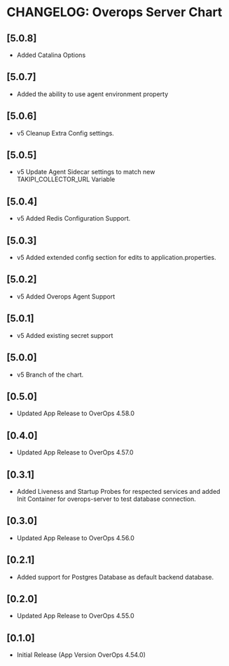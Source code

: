 # CHANGELOG: Overops Server Chart

## [5.0.8]
- Added Catalina Options

## [5.0.7]
- Added the ability to use agent environment property

## [5.0.6]
- v5 Cleanup Extra Config settings.

## [5.0.5]
- v5 Update Agent Sidecar settings to match new TAKIPI_COLLECTOR_URL Variable

## [5.0.4]
- v5 Added Redis Configuration Support.
## [5.0.3]
- v5 Added extended config section for edits to application.properties.

## [5.0.2]
- v5 Added Overops Agent Support

## [5.0.1]
- v5 Added existing secret support

## [5.0.0]
- v5 Branch of the chart.

## [0.5.0]
- Updated App Release to OverOps 4.58.0

## [0.4.0]
- Updated App Release to OverOps 4.57.0

## [0.3.1]
- Added Liveness and Startup Probes for respected services and added Init Container for overops-server to test database connection.

## [0.3.0]
- Updated App Release to OverOps 4.56.0 

## [0.2.1]
- Added support for Postgres Database as default backend database.

## [0.2.0]
- Updated App Release to OverOps 4.55.0

## [0.1.0]
- Initial Release (App Version OverOps 4.54.0)
